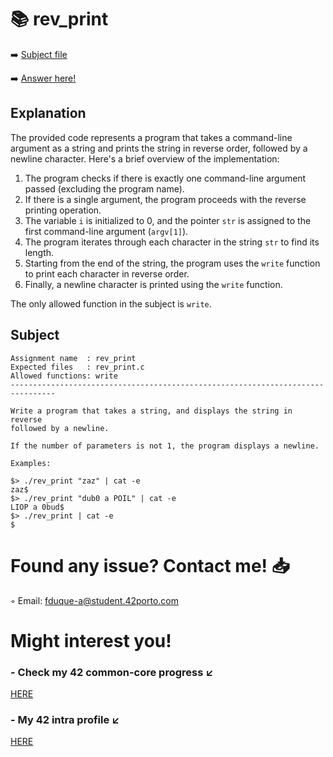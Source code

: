 # :books: rev_print
:arrow_right: [Subject file](./subject.en.txt) 

:arrow_right: [Answer here!](./rev_print.c)

## Explanation

The provided code represents a program that takes a command-line argument as a string and prints the string in reverse order, followed by a newline character. Here's a brief overview of the implementation:

1. The program checks if there is exactly one command-line argument passed (excluding the program name).
2. If there is a single argument, the program proceeds with the reverse printing operation.
3. The variable `i` is initialized to 0, and the pointer `str` is assigned to the first command-line argument (`argv[1]`).
4. The program iterates through each character in the string `str` to find its length.
5. Starting from the end of the string, the program uses the `write` function to print each character in reverse order.
6. Finally, a newline character is printed using the `write` function.

The only allowed function in the subject is `write`.

## Subject

```
Assignment name  : rev_print
Expected files   : rev_print.c
Allowed functions: write
--------------------------------------------------------------------------------

Write a program that takes a string, and displays the string in reverse
followed by a newline.

If the number of parameters is not 1, the program displays a newline.

Examples:

$> ./rev_print "zaz" | cat -e
zaz$
$> ./rev_print "dub0 a POIL" | cat -e
LIOP a 0bud$
$> ./rev_print | cat -e
$

```

# Found any issue? Contact me! 📥

◦ Email: fduque-a@student.42porto.com

# Might interest you!

### - Check my 42 common-core progress ↙️

[HERE](https://github.com/fduquea/42cursus)

### - My 42 intra profile ↙️
[HERE](https://profile.intra.42.fr/users/fduque-a)